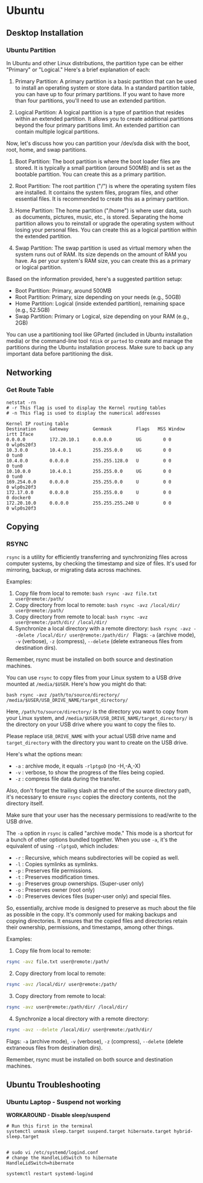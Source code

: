 # Ubuntu 

## Desktop Installation


### Ubuntu Partition 
In Ubuntu and other Linux distributions, the partition type can be either "Primary" or "Logical." Here's a brief explanation of each:

1. Primary Partition: A primary partition is a basic partition that can be used to install an operating system or store data. In a standard partition table, you can have up to four primary partitions. If you want to have more than four partitions, you'll need to use an extended partition.

2. Logical Partition: A logical partition is a type of partition that resides within an extended partition. It allows you to create additional partitions beyond the four primary partitions limit. An extended partition can contain multiple logical partitions.

Now, let's discuss how you can partition your /dev/sda disk with the boot, root, home, and swap partitions.

1. Boot Partition: The boot partition is where the boot loader files are stored. It is typically a small partition (around 500MB) and is set as the bootable partition. You can create this as a primary partition.

2. Root Partition: The root partition ("/") is where the operating system files are installed. It contains the system files, program files, and other essential files. It is recommended to create this as a primary partition.

3. Home Partition: The home partition ("/home") is where user data, such as documents, pictures, music, etc., is stored. Separating the home partition allows you to reinstall or upgrade the operating system without losing your personal files. You can create this as a logical partition within the extended partition.

4. Swap Partition: The swap partition is used as virtual memory when the system runs out of RAM. Its size depends on the amount of RAM you have. As per your system's RAM size, you can create this as a primary or logical partition.

Based on the information provided, here's a suggested partition setup:

- Boot Partition: Primary, around 500MB
- Root Partition: Primary, size depending on your needs (e.g., 50GB)
- Home Partition: Logical (inside extended partition), remaining space (e.g., 52.5GB)
- Swap Partition: Primary or Logical, size depending on your RAM (e.g., 2GB)

You can use a partitioning tool like GParted (included in Ubuntu installation media) or the command-line tool `fdisk` or `parted` to create and manage the partitions during the Ubuntu installation process. Make sure to back up any important data before partitioning the disk.


## Networking

### Get Route Table

```
netstat -rn 
# -r This flag is used to display the Kernel routing tables
# -n This flag is used to display the numerical addresses

Kernel IP routing table
Destination     Gateway         Genmask         Flags   MSS Window  irtt Iface
0.0.0.0         172.20.10.1     0.0.0.0         UG        0 0          0 wlp0s20f3
10.3.0.0        10.4.0.1        255.255.0.0     UG        0 0          0 tun0
10.4.0.0        0.0.0.0         255.255.128.0   U         0 0          0 tun0
10.10.0.0       10.4.0.1        255.255.0.0     UG        0 0          0 tun0
169.254.0.0     0.0.0.0         255.255.0.0     U         0 0          0 wlp0s20f3
172.17.0.0      0.0.0.0         255.255.0.0     U         0 0          0 docker0
172.20.10.0     0.0.0.0         255.255.255.240 U         0 0          0 wlp0s20f3

```


## Copying 

### RSYNC

`rsync` is a utility for efficiently transferring and synchronizing files across computer systems, by checking the timestamp and size of files. It's used for mirroring, backup, or migrating data across machines.

Examples:

1. Copy file from local to remote:
``bash
rsync -avz file.txt user@remote:/path/
``
2. Copy directory from local to remote:
``bash
rsync -avz /local/dir/ user@remote:/path/
``
3. Copy directory from remote to local:
``bash
rsync -avz user@remote:/path/dir/ /local/dir/
``
4. Synchronize a local directory with a remote directory:
``bash
rsync -avz --delete /local/dir/ user@remote:/path/dir/
``
Flags: `-a` (archive mode), `-v` (verbose), `-z` (compress), `--delete` (delete extraneous files from destination dirs).

Remember, rsync must be installed on both source and destination machines.


You can use `rsync` to copy files from your Linux system to a USB drive mounted at `/media/$USER`. Here's how you might do that:

``bash
rsync -avz /path/to/source/directory/ /media/$USER/USB_DRIVE_NAME/target_directory/
``

Here, `/path/to/source/directory/` is the directory you want to copy from your Linux system, and `/media/$USER/USB_DRIVE_NAME/target_directory/` is the directory on your USB drive where you want to copy the files to.

Please replace `USB_DRIVE_NAME` with your actual USB drive name and `target_directory` with the directory you want to create on the USB drive.

Here's what the options mean:

- `-a` : archive mode, it equals `-rlptgoD` (no -H,-A,-X)
- `-v` : verbose, to show the progress of the files being copied.
- `-z` : compress file data during the transfer.

Also, don't forget the trailing slash at the end of the source directory path, it's necessary to ensure `rsync` copies the directory contents, not the directory itself.

Make sure that your user has the necessary permissions to read/write to the USB drive.

The `-a` option in `rsync` is called "archive mode." This mode is a shortcut for a bunch of other options bundled together. When you use `-a`, it's the equivalent of using `-rlptgoD`, which includes:

- `-r` : Recursive, which means subdirectories will be copied as well.
- `-l` : Copies symlinks as symlinks.
- `-p` : Preserves file permissions.
- `-t` : Preserves modification times.
- `-g` : Preserves group ownerships. (Super-user only)
- `-o` : Preserves owner (root only)
- `-D` : Preserves devices files (super-user only) and special files.

So, essentially, archive mode is designed to preserve as much about the file as possible in the copy. It's commonly used for making backups and copying directories. It ensures that the copied files and directories retain their ownership, permissions, and timestamps, among other things.


Examples:

1. Copy file from local to remote:
```bash
rsync -avz file.txt user@remote:/path/
```
2. Copy directory from local to remote:
```bash
rsync -avz /local/dir/ user@remote:/path/
```
3. Copy directory from remote to local:
```bash
rsync -avz user@remote:/path/dir/ /local/dir/
```
4. Synchronize a local directory with a remote directory:
```bash
rsync -avz --delete /local/dir/ user@remote:/path/dir/
```
Flags: `-a` (archive mode), `-v` (verbose), `-z` (compress), `--delete` (delete extraneous files from destination dirs).

Remember, rsync must be installed on both source and destination machines.



## Ubuntu Troubleshooting


### Ubuntu Laptop - Suspend not working

**WORKAROUND - Disable sleep/suspend**

```
# Run this first in the terminal
systemctl unmask sleep.target suspend.target hibernate.target hybrid-sleep.target


# sudo vi /etc/systemd/logind.conf
# change the HandleLidSwitch to hibernate
HandleLidSwitch=hibernate 

systemctl restart systemd-logind
```

